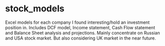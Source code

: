 # stock_models
Excel models for each company I found interesting/hold an investment position in. 
Includes DCF model, Income statement, Cash Flow statement and Balance Sheet analysis and projections.
Mainly concentrate on Russian and USA stock market. But also considering UK market in the near future.
